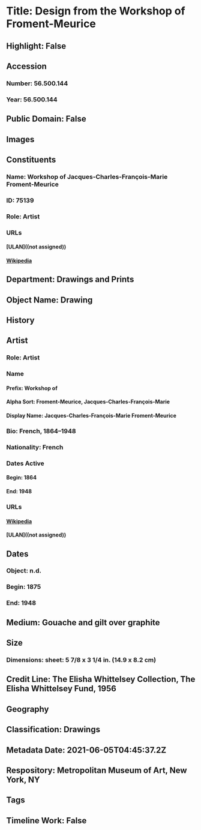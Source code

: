 # Title: Design from the Workshop of Froment-Meurice
## Highlight: False
## Accession
### Number: 56.500.144
### Year: 56.500.144
## Public Domain: False
## Images
## Constituents
### Name: Workshop of Jacques-Charles-François-Marie Froment-Meurice
### ID: 75139
### Role: Artist
### URLs
#### [ULAN]((not assigned))
#### [Wikipedia](https://www.wikidata.org/wiki/Q3158936)
## Department: Drawings and Prints
## Object Name: Drawing
## History
## Artist
### Role: Artist
### Name
#### Prefix: Workshop of
#### Alpha Sort: Froment-Meurice, Jacques-Charles-François-Marie
#### Display Name: Jacques-Charles-François-Marie Froment-Meurice
### Bio: French, 1864–1948
### Nationality: French
### Dates Active
#### Begin: 1864
#### End: 1948
### URLs
#### [Wikipedia](https://www.wikidata.org/wiki/Q3158936)
#### [ULAN]((not assigned))
## Dates
### Object: n.d.
### Begin: 1875
### End: 1948
## Medium: Gouache and gilt over graphite
## Size
### Dimensions: sheet: 5 7/8 x 3 1/4 in. (14.9 x 8.2 cm)
## Credit Line: The Elisha Whittelsey Collection, The Elisha Whittelsey Fund, 1956
## Geography
## Classification: Drawings
## Metadata Date: 2021-06-05T04:45:37.2Z
## Respository: Metropolitan Museum of Art, New York, NY
## Tags
## Timeline Work: False